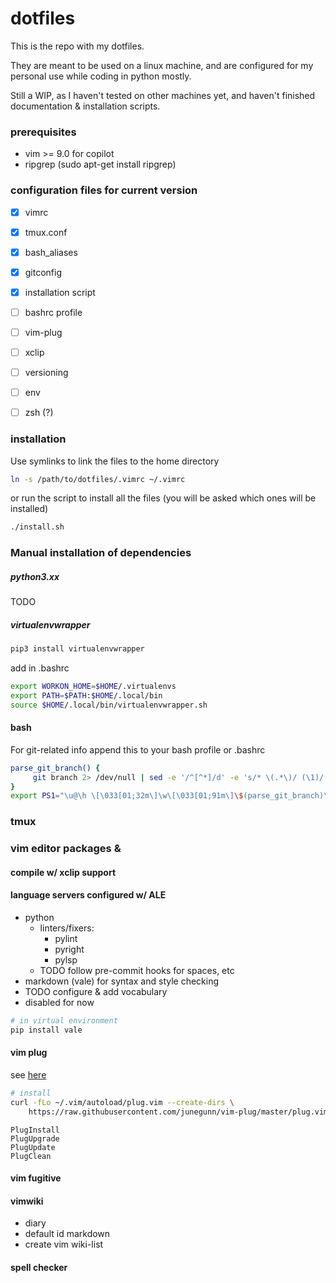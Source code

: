 
# dotfiles

This is the repo with my dotfiles.

They are meant to be used on a linux machine, and are configured
for my personal use while coding in python mostly.

Still a WIP, as I haven't tested on other machines yet, and haven't finished documentation & installation scripts.

### prerequisites
- vim >= 9.0 for copilot
- ripgrep (sudo apt-get install ripgrep)


### configuration files for current version
- [x] vimrc
- [x] tmux.conf
- [x] bash_aliases
- [x] gitconfig
- [x] installation script
- [ ] bashrc profile
- [ ] vim-plug
- [ ] xclip
- [ ] versioning
- [ ] env
- [ ] zsh (?)


### installation

Use symlinks to link the files to the home directory

```bash
ln -s /path/to/dotfiles/.vimrc ~/.vimrc
```
or run the script to install all the files (you will be asked which ones will be installed)

```bash
./install.sh
```

### Manual installation of dependencies

##### python3.xx
TODO


##### virtualenvwrapper
```bash
pip3 install virtualenvwrapper
```
add in .bashrc
```bash
export WORKON_HOME=$HOME/.virtualenvs
export PATH=$PATH:$HOME/.local/bin
source $HOME/.local/bin/virtualenvwrapper.sh
```

#### bash
For git-related info append this to your bash profile or .bashrc
```bash
parse_git_branch() {
     git branch 2> /dev/null | sed -e '/^[^*]/d' -e 's/* \(.*\)/ (\1)/'
}
export PS1="\u@\h \[\033[01;32m\]\w\[\033[01;91m\]\$(parse_git_branch)\[\033[01;00m\] $ "
```

### tmux

### vim editor packages &

#### compile w/ xclip support

#### language servers configured w/  ALE
- python
  - linters/fixers:
    - pylint
    - pyright
    - pylsp
  - TODO follow pre-commit hooks for spaces, etc
- markdown (vale) for syntax and style checking
- TODO configure & add vocabulary
- disabled for now
```bash
# in virtual environment
pip install vale
```
#### vim plug
see [here](https://github.com/junegunn/vim-plug)
```bash
# install
curl -fLo ~/.vim/autoload/plug.vim --create-dirs \
    https://raw.githubusercontent.com/junegunn/vim-plug/master/plug.vim
```

```vim
PlugInstall
PlugUpgrade
PlugUpdate
PlugClean
```

#### vim fugitive

#### vimwiki
- diary
- default id markdown
- create vim wiki-list

#### spell checker
